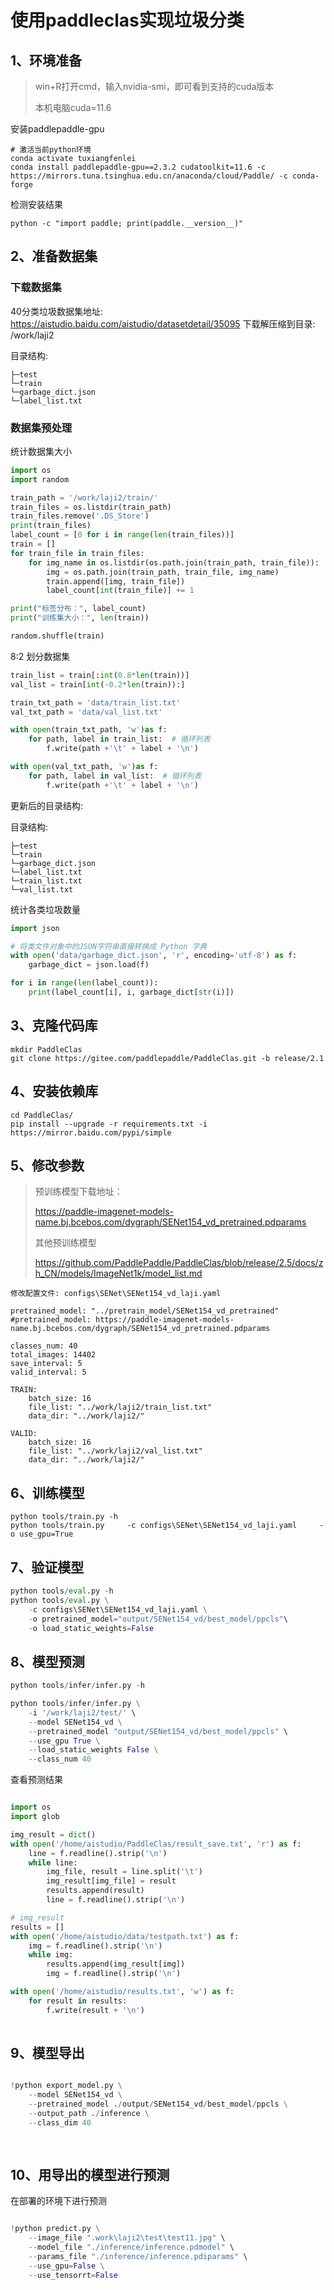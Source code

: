 # 使用paddleclas实现垃圾分类


## 1、环境准备

>win+R打开cmd，输入nvidia-smi，即可看到支持的cuda版本
>
>本机电脑cuda=11.6


安装paddlepaddle-gpu

```
# 激活当前python环境
conda activate tuxiangfenlei
conda install paddlepaddle-gpu==2.3.2 cudatoolkit=11.6 -c https://mirrors.tuna.tsinghua.edu.cn/anaconda/cloud/Paddle/ -c conda-forge 
```

检测安装结果

```
python -c "import paddle; print(paddle.__version__)"
```


## 2、准备数据集

### 下载数据集

40分类垃圾数据集地址:
https://aistudio.baidu.com/aistudio/datasetdetail/35095
下载解压缩到目录:  /work/laji2

目录结构:
```
├─test
└─train
└─garbage_dict.json    
└─label_list.txt
```



### 数据集预处理

统计数据集大小
```python
import os 
import random

train_path = '/work/laji2/train/'
train_files = os.listdir(train_path)
train_files.remove('.DS_Store')
print(train_files)
label_count = [0 for i in range(len(train_files))]
train = []
for train_file in train_files:
    for img_name in os.listdir(os.path.join(train_path, train_file)):
        img = os.path.join(train_path, train_file, img_name)
        train.append([img, train_file])
        label_count[int(train_file)] += 1

print("标签分布：", label_count)
print("训练集大小：", len(train))

random.shuffle(train)
```

8:2 划分数据集

```python
train_list = train[:int(0.8*len(train))]
val_list = train[int(-0.2*len(train)):]

train_txt_path = 'data/train_list.txt'
val_txt_path = 'data/val_list.txt'

with open(train_txt_path, 'w')as f:
    for path, label in train_list:  # 循环列表
        f.write(path +'\t' + label + '\n')

with open(val_txt_path, 'w')as f:
    for path, label in val_list:  # 循环列表
        f.write(path +'\t' + label + '\n')

```

更新后的目录结构:

目录结构:
```
├─test
└─train
└─garbage_dict.json    
└─label_list.txt
└─train_list.txt
└─val_list.txt
```

统计各类垃圾数量

```python
import json

# 将类文件对象中的JSON字符串直接转换成 Python 字典
with open('data/garbage_dict.json', 'r', encoding='utf-8') as f:
    garbage_dict = json.load(f)

for i in range(len(label_count)):
    print(label_count[i], i, garbage_dict[str(i)])

```


## 3、克隆代码库

```
mkdir PaddleClas
git clone https://gitee.com/paddlepaddle/PaddleClas.git -b release/2.1
```

## 4、安装依赖库

```
cd PaddleClas/
pip install --upgrade -r requirements.txt -i https://mirror.baidu.com/pypi/simple
```


## 5、修改参数


>预训练模型下载地址：
>
>https://paddle-imagenet-models-name.bj.bcebos.com/dygraph/SENet154_vd_pretrained.pdparams
>
>其他预训练模型
>
>https://github.com/PaddlePaddle/PaddleClas/blob/release/2.5/docs/zh_CN/models/ImageNet1k/model_list.md


```
修改配置文件: configs\SENet\SENet154_vd_laji.yaml

pretrained_model: "../pretrain_model/SENet154_vd_pretrained"
#pretrained_model: https://paddle-imagenet-models-name.bj.bcebos.com/dygraph/SENet154_vd_pretrained.pdparams

classes_num: 40
total_images: 14402
save_interval: 5
valid_interval: 5

TRAIN:
    batch_size: 16
    file_list: "../work/laji2/train_list.txt"
    data_dir: "../work/laji2/"

VALID:
    batch_size: 16
    file_list: "../work/laji2/val_list.txt"
    data_dir: "../work/laji2/"

```


## 6、训练模型

```
python tools/train.py -h
python tools/train.py     -c configs\SENet\SENet154_vd_laji.yaml     -o use_gpu=True
```

## 7、验证模型

```python
python tools/eval.py -h
python tools/eval.py \
    -c configs\SENet\SENet154_vd_laji.yaml \
    -o pretrained_model="output/SENet154_vd/best_model/ppcls"\
    -o load_static_weights=False
```

## 8、模型预测

```python
python tools/infer/infer.py -h

python tools/infer/infer.py \
    -i '/work/laji2/test/' \
    --model SENet154_vd \
    --pretrained_model "output/SENet154_vd/best_model/ppcls" \
    --use_gpu True \
    --load_static_weights False \
    --class_num 40

```

查看预测结果

```python

import os
import glob

img_result = dict()
with open('/home/aistudio/PaddleClas/result_save.txt', 'r') as f:
    line = f.readline().strip('\n')
    while line:
        img_file, result = line.split('\t')
        img_result[img_file] = result
        results.append(result)
        line = f.readline().strip('\n')

# img_result
results = []
with open('/home/aistudio/data/testpath.txt') as f:
    img = f.readline().strip('\n')
    while img:
        results.append(img_result[img])
        img = f.readline().strip('\n')

with open('/home/aistudio/results.txt', 'w') as f:
    for result in results:
        f.write(result + '\n')
        
```



## 9、模型导出 

```python

!python export_model.py \
    --model SENet154_vd \
    --pretrained_model ./output/SENet154_vd/best_model/ppcls \
    --output_path ./inference \
    --class_dim 40
    
    
```

## 10、用导出的模型进行预测

在部署的环境下进行预测

```python

!python predict.py \
    --image_file ".work\laji2\test\test11.jpg" \
    --model_file "./inference/inference.pdmodel" \
    --params_file "./inference/inference.pdiparams" \
    --use_gpu=False \
    --use_tensorrt=False
    

```





